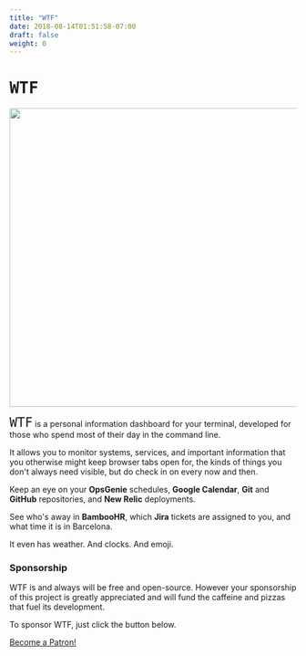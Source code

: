 ```yaml
---
title: "WTF"
date: 2018-08-14T01:51:58-07:00
draft: false
weight: 0
---
```


<h1><span style="font-family: monospace; font-weight: heavy;">WTF</span></h1>

<img src='/imgs/screenshot.jpg' width="900" height="524" />

<span style="font-family: monospace; font-size: 1.6em;">WTF</span> is a personal information dashboard for your terminal, developed for those who spend most of their day in the command line.

It allows you to monitor systems, services, and important information that you otherwise might keep browser tabs open for, the kinds of things you don't always need visible, but do check in on every now and then.

Keep an eye on your **OpsGenie** schedules, **Google Calendar**, **Git** and **GitHub** repositories, and **New Relic** deployments.

See who's away in **BambooHR**, which **Jira** tickets are assigned to you, and what time it is in Barcelona.

It even has weather. And clocks. And emoji.

### Sponsorship

WTF is and always will be free and open-source. However your sponsorship of this project is greatly appreciated and will fund the caffeine and pizzas that fuel its development.

To sponsor WTF, just click the button below.

<a href="https://www.patreon.com/bePatron?u=21477577" data-patreon-widget-type="become-patron-button">Become a Patron!</a><script async src="https://c6.patreon.com/becomePatronButton.bundle.js"></script>

